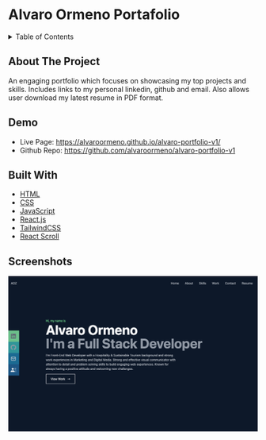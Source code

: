 
# Alvaro Ormeno Portafolio


<!-- TABLE OF CONTENTS -->
<details>
  <summary>Table of Contents</summary>

  - [About The Project](#about-the-project)
  - [Demo](#demo)
  - [Built With](#built-with)
  - [Screenshots](#screenshots)
</details>


## About The Project
An engaging portfolio which focuses on showcasing my top projects and skills. Includes links to my personal
linkedin, github and email. Also allows user download my latest resume in PDF format. 

## Demo
- Live Page: https://alvaroormeno.github.io/alvaro-portfolio-v1/
- Github Repo: https://github.com/alvaroormeno/alvaro-portfolio-v1


## Built With 
- [HTML](https://developer.mozilla.org/en-US/docs/Web/HTML)
- [CSS](https://developer.mozilla.org/en-US/docs/Web/CSS)
- [JavaScript](https://developer.mozilla.org/en-US/docs/Web/JavaScript)
- [React.js](https://reactjs.org/)
- [TailwindCSS](https://tailwindcss.com/)
- [React Scroll](https://www.npmjs.com/package/react-scroll)


## Screenshots
![Screenshot 1](src/assets/screenshot-1.png)
